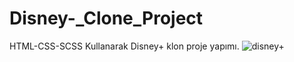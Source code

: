 # Disney-_Clone_Project
HTML-CSS-SCSS Kullanarak Disney+ klon proje yapımı.
![disney+](https://github.com/metehan-kaygusuz/Disney-_Clone_Project/assets/134321420/74c6f1e4-411b-4032-9501-27f27d2f9379)
